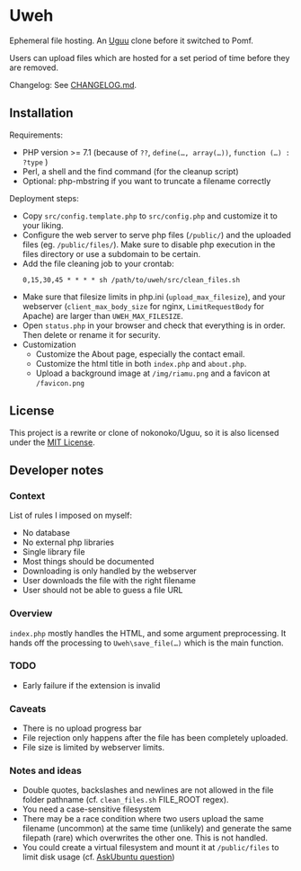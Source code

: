 # Uweh

Ephemeral file hosting. An [Uguu](https://github.com/nokonoko/Uguu) clone before it switched to Pomf.

Users can upload files which are hosted for a set period of time before they are removed.

Changelog: See [CHANGELOG.md](CHANGELOG.md).

## Installation

Requirements:
* PHP version >= 7.1 (because of `??`, `define(…, array(…))`, `function (…) : ?type` )
* Perl, a shell and the find command (for the cleanup script)
* Optional: php-mbstring if you want to truncate a filename correctly

Deployment steps:
- Copy `src/config.template.php` to `src/config.php` and customize it to your liking. 
- Configure the web server to serve php files (`/public/`) and the uploaded files (eg. `/public/files/`). Make sure to disable php execution in the files directory or use a subdomain to be certain.
- Add the file cleaning job to your crontab:
  ```cron
  0,15,30,45 * * * * sh /path/to/uweh/src/clean_files.sh
  ```
- Make sure that filesize limits in php.ini (`upload_max_filesize`), and your webserver (`client_max_body_size` for nginx, `LimitRequestBody` for Apache) are larger than `UWEH_MAX_FILESIZE`.
- Open `status.php` in your browser and check that everything is in order. Then delete or rename it for security.
- Customization
  - Customize the About page, especially the contact email.
  - Customize the html title in both `index.php` and `about.php`.
  - Upload a background image at `/img/riamu.png` and a favicon at `/favicon.png`

## License

This project is a rewrite or clone of nokonoko/Uguu, so it is also licensed under the [MIT License](LICENSE).

## Developer notes

### Context

List of rules I imposed on myself:
- No database
- No external php libraries
- Single library file
- Most things should be documented
- Downloading is only handled by the webserver
- User downloads the file with the right filename
- User should not be able to guess a file URL

### Overview

`index.php` mostly handles the HTML, and some argument preprocessing. It hands off
the processing to `Uweh\save_file(…)` which is the main function.

### TODO

- Early failure if the extension is invalid

### Caveats

- There is no upload progress bar
- File rejection only happens after the file has been completely uploaded.
- File size is limited by webserver limits.

### Notes and ideas

* Double quotes, backslashes and newlines are not allowed in the file folder pathname (cf. `clean_files.sh` FILE_ROOT regex).
* You need a case-sensitive filesystem
* There may be a race condition where two users upload the same filename (uncommon) at the same time (unlikely) and generate the same filepath (rare) which overwrites the other one. This is not handled.
* You could create a virtual filesystem and mount it at `/public/files` to limit disk usage (cf. [AskUbuntu question](https://askubuntu.com/questions/841282/how-to-set-a-file-size-limit-for-a-directory))